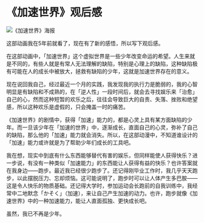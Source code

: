 # 《加速世界》观后感

![《加速世界》海报](C:/My/1-BinaryFiles/9-MarkdownFileImages/20200719024210.jpg)

这部动画我在5年前就看了，现在有了新的感悟，所以写下观后感。

在这部动画中，「加速世界」这个虚拟世界是一些少年改变命运的希望。人生来就是不同的，有些人就是有常人无法理解的缺陷，特别是心理上的缺陷，这种缺陷极有可能在人的成长中被放大，拯救有缺陷的少年，这就是加速世界存在的意义。

现在说回我自己，经过最近一个月的实践，我发现我的执行力是脆弱的，我的心智明显是有缺陷和不成熟的，在「逆人性」一段时间后，就会去寻找娱乐来「治愈」自己的心，然而这种短暂的欢乐之后，往往会导致巨大的自责、失落、挫败和绝望感，所以这种欢乐是虚假的，只会掩盖一时的痛苦。

《加速世界》的剧情中，获得「加速」能力的，都是心灵上具有某方面缺陷的少年。而一旦该少年在「加速的世界」中，逐渐成长，直面自己的心灵，弥补了自己的缺陷，那么他的「加速」能力就会消失。所以，在这部动漫中，不知道谁设计的「加速」能力或许就是为了帮助少年们成长的工具吧。

我在想，现实中到底有什么东西能够替代有害的娱乐，但同样能使人获得快乐？进一步说，有没有一种类似「加速能力」的东西能让人获得有益的快乐？也许答案就在我身边——跑步。最近我已经很少跑步了。还记得刚毕业工作时，我几乎天天跑步，以此摆脱压力、忘却烦恼。这可能说明了，跑步时可以让人体产生多巴胺——这是令人快乐的物质基础。还记得大学时，参加运动会长跑前的自我训练中，我经常中二地默念「かそく」（加速），来让自己产生加速的动力。也许，跑步就像《加速世界》中的一种加速能力，能让人直面孤独、更快成长吧。

虽然，我已不再是少年。

